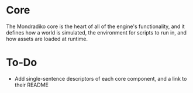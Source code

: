 # Core

The Mondradiko core is the heart of all of the engine's functionality, and it
defines how a world is simulated, the environment for scripts to run in, and
how assets are loaded at runtime.

# To-Do

- Add single-sentence descriptors of each core component, and a link to their README
